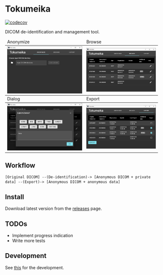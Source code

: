 # Tokumeika
[![codecov](https://codecov.io/gh/yk-szk/Tokumeika/branch/master/graph/badge.svg)](https://codecov.io/gh/yk-szk/Tokumeika)

DICOM de-identification and management tool.

<table>
  <thead><tr>
    <td>Anonymize</td><td>Browse</td>
  </tr></thead>
  <tbody><tr>
    <td><img src="img/screenshot_anonymize.png" /></td><td><img src="img/screenshot_browse.png" /></td>
  </tr></tbody>
  <thead><tr>
    <td>Dialog</td><td>Export</td>
    </td>
  </tr></thead>
  <tbody><tr>
    <td><img src="img/screenshot_dialog.png" /></td><td><img src="img/screenshot_export.png" /></td>
  </tr></tbody>
</table>

## Workflow
```
[Original DICOM] --(De-identification)-> [Anonymous DICOM + private data] --(Export)-> [Anonymous DICOM + anonymous data]
```

## Install
Download latest version from the [releases](https://github.com/yk-szk/Tokumeika/releases) page.

## TODOs
- Implement progress indication
- Write more tests

## Development
See [this](README.dev.md "dev notes") for the development.

